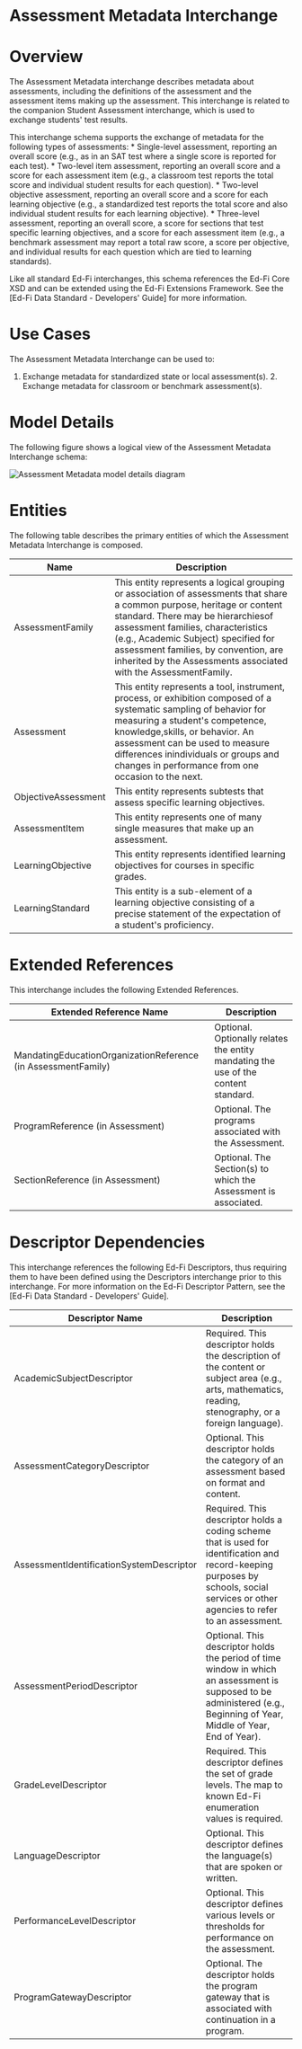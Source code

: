 # Assessment Metadata Interchange

# Overview

The Assessment Metadata interchange describes metadata about assessments, including the definitions of the assessment and the assessment items making up the assessment. This interchange is related to the companion Student Assessment interchange, which is used to exchange students' test results.


This interchange schema supports the exchange of metadata for the following types of assessments:
    * Single-level assessment, reporting an overall score (e.g., as in an SAT test where a single score is reported for each test).
    * Two-level item assessment, reporting an overall score and a score for each assessment item (e.g., a classroom test reports the total score and individual student results for each question).
    * Two-level objective assessment, reporting an overall score and a score for each learning objective (e.g., a standardized test reports the total score and also individual student results for each learning objective).
    * Three-level assessment, reporting an overall score, a score for sections that test specific learning objectives, and a score for each assessment item (e.g., a benchmark assessment may report a total raw score, a score per objective, and individual results for each question which are tied to learning standards).


Like all standard Ed-Fi interchanges, this schema references the Ed-Fi Core XSD and can be extended using the Ed-Fi Extensions Framework. See the [Ed-Fi Data Standard - Developers' Guide] for more information.


# Use Cases

The Assessment Metadata Interchange can be used to:  

1. Exchange metadata for standardized state or local assessment(s).
    2. Exchange metadata for classroom or benchmark assessment(s).


# Model Details

The following figure shows a logical view of the Assessment Metadata Interchange schema:  

![Assessment Metadata model details diagram](img/InterchangeAssessmentMetadata-interchange-brief.png)


# Entities

The following table describes the primary entities of which the Assessment Metadata Interchange is composed.  

| Name | Description |
|----------|-----------------|
| AssessmentFamily | This entity represents a logical grouping or association of assessments that share a common purpose, heritage or content standard. There may be hierarchiesof assessment families, characteristics (e.g., Academic Subject) specified for assessment families, by convention, are inherited by the Assessments associated with the AssessmentFamily. |
| Assessment | This entity represents a tool, instrument, process, or exhibition composed of a systematic sampling of behavior for measuring a student's competence, knowledge,skills, or behavior. An assessment can be used to measure differences inindividuals or groups and changes in performance from one occasion to the next. |
| ObjectiveAssessment | This entity represents subtests that assess specific learning objectives. |
| AssessmentItem | This entity represents one of many single measures that make up an assessment. |
| LearningObjective | This entity represents identified learning objectives for courses in specific grades. |
| LearningStandard | This entity is a sub-element of a learning objective consisting of a precise statement of the expectation of a student's proficiency. |



# Extended References


This interchange includes the following Extended References.  

| Extended Reference Name | Description |
|-----------------------------|-----------------|
| MandatingEducationOrganizationReference (in AssessmentFamily) | Optional.  Optionally relates the entity mandating the use of the content standard. |
| ProgramReference (in Assessment) | Optional.  The programs associated with the Assessment. |
| SectionReference (in Assessment) | Optional.  The Section(s) to which the Assessment is associated. |



# Descriptor Dependencies

This interchange references the following Ed-Fi Descriptors, thus requiring them to have been defined using the Descriptors interchange prior to this interchange. For more information on the Ed-Fi Descriptor Pattern, see the [Ed-Fi Data Standard - Developers' Guide].  

| Descriptor Name | Description |
|---------------------|-----------------|
| AcademicSubjectDescriptor | Required.  This descriptor holds the description of the content or subject area (e.g., arts, mathematics, reading, stenography, or a foreign language). |
| AssessmentCategoryDescriptor | Optional.  This descriptor holds the category of an assessment based on format and content. |
| AssessmentIdentificationSystemDescriptor | Required.  This descriptor holds a coding scheme that is used for identification and record-keeping purposes by schools, social services or other agencies to refer to an assessment. |
| AssessmentPeriodDescriptor | Optional.  This descriptor holds the period of time window in which an assessment is supposed to be administered (e.g., Beginning of Year, Middle of Year, End of Year). |
| GradeLevelDescriptor | Required.  This descriptor defines the set of grade levels. The map to known Ed-Fi enumeration values is required. |
| LanguageDescriptor | Optional.  This descriptor defines the language(s) that are spoken or written. |
| PerformanceLevelDescriptor | Optional.  This descriptor defines various levels or thresholds for performance on the assessment. |
| ProgramGatewayDescriptor | Optional.  The descriptor holds the program gateway that is associated with continuation in a program. |


